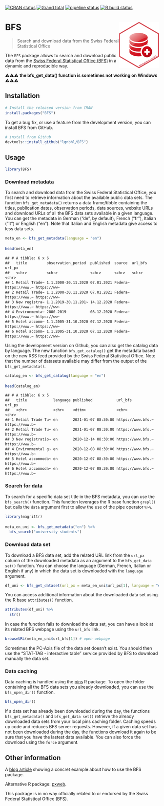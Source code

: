 
<!-- README.md is generated from README.Rmd. Please edit that file -->

<!-- badges: start -->

[![CRAN
status](https://www.r-pkg.org/badges/version/BFS)](https://CRAN.R-project.org/package=BFS)
[![Grand
total](https://cranlogs.r-pkg.org/badges/grand-total/BFS)](https://cran.r-project.org/package=BFS)
[![pipeline
status](https://gitlab.com/lgnbhl/BFS/badges/master/pipeline.svg)](https://gitlab.com/lgnbhl/BFS/pipelines)
[![R build
status](https://github.com/lgnbhl/BFS/workflows/R-CMD-check/badge.svg)](https://github.com/lgnbhl/BFS/actions)
<!-- badges: end -->

# BFS <img src="man/figures/logo.png" align="right" />

> Search and download data from the Swiss Federal Statistical Office

The `BFS` package allows to search and download public data from the
[Swiss Federal Statistical Office
(BFS)](https://www.bfs.admin.ch/bfs/en/home/statistics/catalogues-databases/data.html)
in a dynamic and reproducible way.

:warning::warning::warning: **the bfs\_get\_data() function is sometimes
not working on Windows** :warning::warning::warning:

## Installation

``` r
# Install the released version from CRAN
install.packages("BFS")
```

To get a bug fix, or use a feature from the development version, you can
install BFS from GitHub.

``` r
# install from Github
devtools::install_github("lgnbhl/BFS")
```

## Usage

``` r
library(BFS)
```

### Download metadata

To search and download data from the Swiss Federal Statistical Office,
you first need to retrieve information about the available public data
sets. The function `bfs_get_metadata()` returns a data frame/tibble
containing the titles, publication dates, observation periods, data
sources, website URLs and download URLs of all the BFS data sets
available in a given language. You can get the metadata in German (“de”,
by default), French (“fr”), Italian (“it”) or English (“en”). Note that
Italian and English metadata give access to less data sets.

``` r
meta_en <- bfs_get_metadata(language = "en")

head(meta_en)
```

    ## # A tibble: 6 x 6
    ##   title         observation_period  published  source  url_bfs       url_px     
    ##   <chr>         <chr>               <chr>      <chr>   <chr>         <chr>      
    ## 1 Retail Trade~ 1.1.2000-30.11.2020 07.01.2021 Federa~ https://www.~ https://ww~
    ## 2 Retail Trade~ 1.1.2000-30.11.2020 07.01.2021 Federa~ https://www.~ https://ww~
    ## 3 New registra~ 1.1.2019-30.11.201~ 14.12.2020 Federa~ https://www.~ https://ww~
    ## 4 Environmenta~ 2000-2019           08.12.2020 Federa~ https://www.~ https://ww~
    ## 5 Hotel accomm~ 1.1.2005-31.10.2020 07.12.2020 Federa~ https://www.~ https://ww~
    ## 6 Hotel accomm~ 1.1.2005-31.10.2020 07.12.2020 Federa~ https://www.~ https://ww~

Using the development version on Github, you can also get the catalog
data by language. The new function `bfs_get_catalog()` get the metadata
based on the new RSS feed provided by the Swiss Federal Statistical
Office. Note that the number of datasets available may differ from the
output of the `bfs_get_metadata()`.

``` r
catalog_en <- bfs_get_catalog(language = "en")

head(catalog_en) 
```

    ## # A tibble: 6 x 5
    ##   title            language published           url_bfs           url_px        
    ##   <chr>            <chr>    <dttm>              <chr>             <chr>         
    ## 1 Retail Trade Tu~ en       2021-01-07 08:30:00 https://www.bfs.~ https://www.b~
    ## 2 Retail Trade Tu~ en       2021-01-07 08:30:00 https://www.bfs.~ https://www.b~
    ## 3 New registratio~ en       2020-12-14 08:30:00 https://www.bfs.~ https://www.b~
    ## 4 Environmental g~ en       2020-12-08 08:30:00 https://www.bfs.~ https://www.b~
    ## 5 Hotel accommoda~ en       2020-12-07 08:30:00 https://www.bfs.~ https://www.b~
    ## 6 Hotel accommoda~ en       2020-12-07 08:30:00 https://www.bfs.~ https://www.b~

### Search for data

To search for a specific data set title in the BFS metadata, you can use
the `bfs_search()` function. This function leverages the R base function
`grepl()` but calls the `data` argument first to allow the use of the
pipe operator `%>%`.

``` r
library(magrittr)

meta_en_uni <- bfs_get_metadata("en") %>%
  bfs_search("university students")
```

### Download data set

To download a BFS data set, add the related URL link from the `url_px`
column of the downloaded metadata as an argument to the `bfs_get_data
set()` function. You can choose the language (German, French, Italian or
English if any) in which the data set is downloaded with the `language`
argument.

``` r
df_uni <- bfs_get_dataset(url_px = meta_en_uni$url_px[1], language = "en")
```

You can access additional information about the downloaded data set
using the R base `attributes()` function.

``` r
attributes(df_uni) %>%
  str()
```

In case the function fails to download the data set, you can have a look
at its related BFS webpage using the `url_bfs` link.

``` r
browseURL(meta_en_uni$url_bfs[1]) # open webpage
```

Sometimes the PC-Axis file of the data set doesn’t exist. You should
then use the “STAT-TAB - interactive table” service provided by BFS to
download manually the data set.

### Data caching

Data caching is handled using the [pins](https://pins.rstudio.com/) R
package. To open the folder containing all the BFS data sets you already
downloaded, you can use the `bfs_open_dir()` function.

``` r
bfs_open_dir()
```

If a data set has already been downloaded during the day, the functions
`bfs_get_metadata()` and `bfs_get_data set()` retrieve the already
downloaded data sets from your local pins caching folder. Caching speeds
up code and reduces BFS server requests. However, if a given data set
has not been downloaded during the day, the functions download it again
to be sure that you have the lastest data available. You can also force
the download using the `force` argument.

## Other information

A [blog article](https://felixluginbuhl.com/blog/2019/11/07/swiss-data)
showing a concret example about how to use the BFS package.

Alternative R package: [pxweb](https://github.com/rOpenGov/pxweb).

This package is in no way officially related to or endorsed by the Swiss
Federal Statistical Office (BFS).

